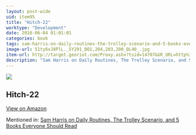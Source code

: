 ```yaml
---
layout: post-wide
uid: item95
title: "Hitch-22"
worktype: "Development"
date: 2016-06-04 01:01:01
categories: book
tags: sam-harris-on-daily-routines-the-trolley-scenario-and-5-books-everyone-should-read
image-url: 51ty6xJ8PlL._SY291_BO1,204,203,200_QL40_.jpg
item-url: http://target.georiot.com/Proxy.ashx?tsid=14707&GR_URL=http%3A%2F%2Fwww.amazon.com%2FHitch-22-Memoir-Christopher-Hitchens%2Fdp%2F044654034X%2F
description: "Sam Harris on Daily Routines, The Trolley Scenario, and 5 Books Everyone Should Read"
---
```

<a href="http://target.georiot.com/Proxy.ashx?tsid=14707&GR_URL=http%3A%2F%2Fwww.amazon.com%2FHitch-22-Memoir-Christopher-Hitchens%2Fdp%2F044654034X%2F" target="blank"><img src="../../../../img/thumbs/51ty6xJ8PlL._SY291_BO1,204,203,200_QL40_.jpg" class="prod-img"></a>
<h2>Hitch-22</h2>
<p><a class="btn btn-primary" href="http://target.georiot.com/Proxy.ashx?tsid=14707&GR_URL=http%3A%2F%2Fwww.amazon.com%2FHitch-22-Memoir-Christopher-Hitchens%2Fdp%2F044654034X%2F" target="blank">View on Amazon</a><p>
<p>Mentioned in: <a href="http://fourhourworkweek.com/2015/07/08/sam-harris-on-daily-routines-the-trolley-scenario-and-5-books-everyone-should-read/" target="blank">Sam Harris on Daily Routines, The Trolley Scenario, and 5 Books Everyone Should Read</a></p>
